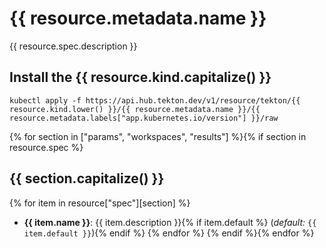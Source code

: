# {{ resource.metadata.name }}

{{ resource.spec.description }}

## Install the {{ resource.kind.capitalize() }}

```
kubectl apply -f https://api.hub.tekton.dev/v1/resource/tekton/{{ resource.kind.lower() }}/{{ resource.metadata.name }}/{{ resource.metadata.labels["app.kubernetes.io/version"] }}/raw
```

{% for section in ["params", "workspaces", "results"] %}{% if section in resource.spec %}
## {{ section.capitalize() }}
{% for item in resource["spec"][section] %}
* **{{ item.name }}**: {{ item.description }}{% if item.default %} (_default:_ `{{ item.default }}`){% endif %}
{% endfor %}
{% endif %}{% endfor %}
